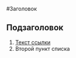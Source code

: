 #Заголовок

## Подзаголовок

1. [Текст ссылки](https://github.com/t0hab/netology)
1. Второй пункт списка